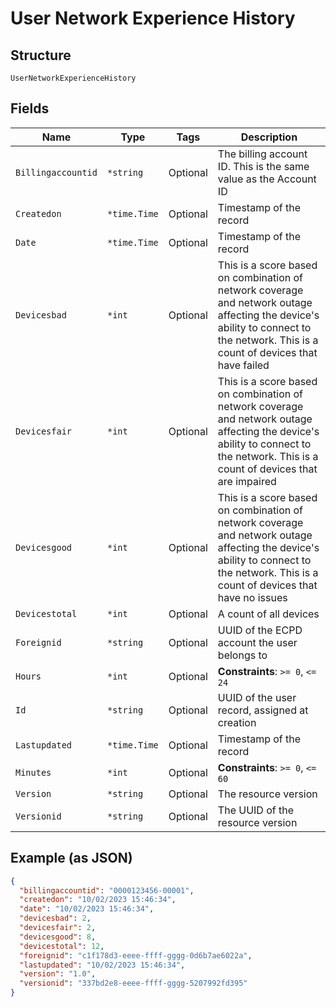 
# User Network Experience History

## Structure

`UserNetworkExperienceHistory`

## Fields

| Name | Type | Tags | Description |
|  --- | --- | --- | --- |
| `Billingaccountid` | `*string` | Optional | The billing account ID. This is the same value as the Account ID |
| `Createdon` | `*time.Time` | Optional | Timestamp of the record |
| `Date` | `*time.Time` | Optional | Timestamp of the record |
| `Devicesbad` | `*int` | Optional | This is a score based on combination of network coverage and network outage affecting the device's ability to connect to the network. This is a count of devices that have failed |
| `Devicesfair` | `*int` | Optional | This is a score based on combination of network coverage and network outage affecting the device's ability to connect to the network. This is a count of devices that are impaired |
| `Devicesgood` | `*int` | Optional | This is a score based on combination of network coverage and network outage affecting the device's ability to connect to the network. This is a count of devices that have no issues |
| `Devicestotal` | `*int` | Optional | A count of all devices |
| `Foreignid` | `*string` | Optional | UUID of the ECPD account the user belongs to |
| `Hours` | `*int` | Optional | **Constraints**: `>= 0`, `<= 24` |
| `Id` | `*string` | Optional | UUID of the user record, assigned at creation |
| `Lastupdated` | `*time.Time` | Optional | Timestamp of the record |
| `Minutes` | `*int` | Optional | **Constraints**: `>= 0`, `<= 60` |
| `Version` | `*string` | Optional | The resource version |
| `Versionid` | `*string` | Optional | The UUID of the resource version |

## Example (as JSON)

```json
{
  "billingaccountid": "0000123456-00001",
  "createdon": "10/02/2023 15:46:34",
  "date": "10/02/2023 15:46:34",
  "devicesbad": 2,
  "devicesfair": 2,
  "devicesgood": 8,
  "devicestotal": 12,
  "foreignid": "c1f178d3-eeee-ffff-gggg-0d6b7ae6022a",
  "lastupdated": "10/02/2023 15:46:34",
  "version": "1.0",
  "versionid": "337bd2e8-eeee-ffff-gggg-5207992fd395"
}
```

